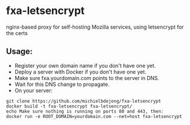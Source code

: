 # fxa-letsencrypt
nginx-based proxy for self-hosting Mozilla services, using letsencrypt for the certs

## Usage:

* Register your own domain name if you don't have one yet.
* Deploy a server with Docker if you don't have one yet.
* Make sure fxa.yourdomain.com points to the server in DNS.
* Wait for this DNS change to propagate.
* On your server:
````
git clone https://github.com/michielbdejong/fxa-letsencrypt
docker build -t fxa-letsencrypt fxa-letsencrypt/
echo Make sure nothing is running on ports 80 and 443, then:
docker run -e ROOT_DOMAIN=yourdomain.com --net=host fxa-letsencrypt
````
